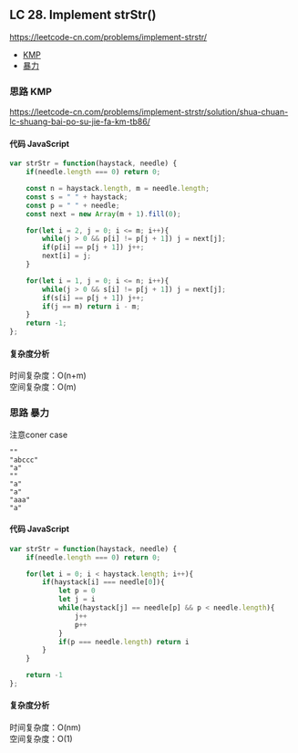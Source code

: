 ## LC 28. Implement strStr()
https://leetcode-cn.com/problems/implement-strstr/

- [KMP](#思路-KMP)
- [暴力](#思路-暴力)

### 思路 KMP
https://leetcode-cn.com/problems/implement-strstr/solution/shua-chuan-lc-shuang-bai-po-su-jie-fa-km-tb86/
#### 代码 JavaScript

```JavaScript
var strStr = function(haystack, needle) {
    if(needle.length === 0) return 0;

    const n = haystack.length, m = needle.length;
    const s = " " + haystack;
    const p = " " + needle;
    const next = new Array(m + 1).fill(0);

    for(let i = 2, j = 0; i <= m; i++){
        while(j > 0 && p[i] != p[j + 1]) j = next[j];
        if(p[i] == p[j + 1]) j++;
        next[i] = j;
    }

    for(let i = 1, j = 0; i <= n; i++){
        while(j > 0 && s[i] != p[j + 1]) j = next[j];
        if(s[i] == p[j + 1]) j++;
        if(j == m) return i - m;
    }
    return -1;
};

```

#### 复杂度分析
时间复杂度：O(n+m)   
空间复杂度：O(m)



### 思路 暴力
注意coner case
```
""
"abccc"
"a"
""
"a"
"a"
"aaa"
"a"
```

#### 代码 JavaScript

```JavaScript
var strStr = function(haystack, needle) {
    if(needle.length === 0) return 0;

    for(let i = 0; i < haystack.length; i++){
        if(haystack[i] === needle[0]){
            let p = 0
            let j = i
            while(haystack[j] == needle[p] && p < needle.length){
                j++
                p++
            }
            if(p === needle.length) return i 
        }
    }

    return -1
};

```

#### 复杂度分析
时间复杂度：O(nm)   
空间复杂度：O(1)


